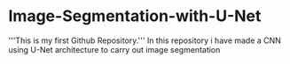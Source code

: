 # Image-Segmentation-with-U-Net
'''This is my first Github Repository.'''
In this repository i have made a CNN using U-Net architecture to carry out image segmentation
